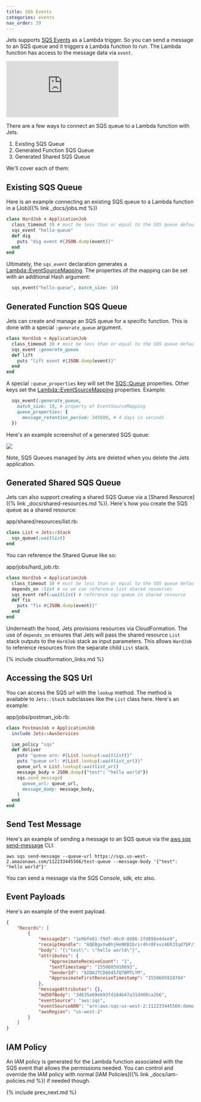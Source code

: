 ```yaml
---
title: SQS Events
categories: events
nav_order: 29
---
```


Jets supports [SQS Events](https://aws.amazon.com/blogs/aws/aws-lambda-adds-amazon-simple-queue-service-to-supported-event-sources/) as a Lambda trigger. So you can send a message to an SQS queue and it triggers a Lambda function to run.  The Lambda function has access to the message data via `event`.

<div class="video-box"><div class="video-container"><iframe src="https://www.youtube.com/embed/YxuTX15agdk" frameborder="0" allowfullscreen=""></iframe></div></div>

There are a few ways to connect an SQS queue to a Lambda function with Jets.

1. Existing SQS Queue
2. Generated Function SQS Queue
3. Generated Shared SQS Queue

We'll cover each of them:

## Existing SQS Queue

Here is an example connecting an existing SQS queue to a Lambda function in a [Job]({% link _docs/jobs.md %})

```ruby
class HardJob < ApplicationJob
  class_timeout 30 # must be less than or equal to the SQS queue default timeout
  sqs_event "hello-queue"
  def dig
    puts "dig event #{JSON.dump(event)}"
  end
end
```

Ultimately, the `sqs_event` declaration generates a [Lambda::EventSourceMapping](https://docs.aws.amazon.com/AWSCloudFormation/latest/UserGuide/aws-resource-lambda-eventsourcemapping.html).  The properties of the mapping can be set with an additional Hash argument:

```ruby
  sqs_event("hello-queue", batch_size: 10)
```

## Generated Function SQS Queue

Jets can create and manage an SQS queue for a specific function. This is done with a special `:generate_queue` argument.

```ruby
class HardJob < ApplicationJob
  class_timeout 30 # must be less than or equal to the SQS queue default timeout
  sqs_event :generate_queue
  def lift
    puts "lift event #{JSON.dump(event)}"
  end
end
```

A special `:queue_properties` key will set the [SQS::Queue](https://docs.aws.amazon.com/AWSCloudFormation/latest/UserGuide/aws-properties-sqs-queues.html) properties. Other keys set the [Lambda::EventSourceMapping](https://docs.aws.amazon.com/AWSCloudFormation/latest/UserGuide/aws-resource-lambda-eventsourcemapping.html) properties.  Example:

```ruby
  sqs_event(:generate_queue,
    batch_size: 10, # property of EventSourceMapping
    queue_properties: {
      message_retention_period: 345600, # 4 days in seconds
  })
```

Here's an example screenshot of a generated SQS queue:

![](/img/docs/sqs-queue.png)

Note, SQS Queues managed by Jets are deleted when you delete the Jets application.

## Generated Shared SQS Queue

Jets can also support creating a shared SQS Queue via a [Shared Resource]({% link _docs/shared-resources.md %}). Here's how you create the SQS queue as a shared resource:

app/shared/resources/list.rb:

```ruby
class List < Jets::Stack
  sqs_queue(:waitlist)
end
```

You can reference the Shared Queue like so:

app/jobs/hard_job.rb:

```ruby
class HardJob < ApplicationJob
  class_timeout 30 # must be less than or equal to the SQS queue default timeout
  depends_on :list # so we can reference list shared resources
  sqs_event ref(:waitlist) # reference sqs queue in shared resource
  def fix
    puts "fix #{JSON.dump(event)}"
  end
end
```

Underneath the hood, Jets provisions resources via CloudFormation.  The use of `depends_on` ensures that Jets will pass the shared resource `List` stack outputs to the `HardJob` stack as input parameters. This allows `HardJob` to reference resources from the separate child `List` stack.

{% include cloudformation_links.md %}

## Accessing the SQS Url

You can access the SQS url with the `lookup` method. The method is available to `Jets::Stack` subclasses like the `List` class here. Here's an example:

app/jobs/postman_job.rb:

```ruby
class PostmanJob < ApplicationJob
  include Jets::AwsServices

  iam_policy "sqs"
  def deliver
    puts "queue arn: #{List.lookup(:waitlist)}"
    puts "queue url: #{List.lookup(:waitlist_url)}"
    queue_url = List.lookup(:waitlist_url)
    message_body = JSON.dump({"test": "hello world"})
    sqs.send_message(
      queue_url: queue_url,
      message_body: message_body,
    )
  end
end
```

## Send Test Message

Here's an example of sending a message to an SQS queue via the [aws sqs send-message](https://docs.aws.amazon.com/cli/latest/reference/sqs/send-message.html) CLI:

    aws sqs send-message --queue-url https://sqs.us-west-2.amazonaws.com/112233445566/test-queue --message-body '{"test": "hello world"}'

You can send a message via the SQS Console, sdk, etc also.

## Event Payloads

Here's an example of the event payload.

```json
{
    "Records": [
        {
            "messageId": "1e0bfe01-f9df-46c0-8d86-2fd898e4dee9",
            "receiptHandle": "AQEBgxVw0hjHeNKB1brir4hr0Fxvz4ERJIqd7bP/iHw82/+UUx/r4W0KG3FSiEA4A+Vk0oS8dT6W8be/Bn7eJjKspZfW2KzC0xzsCmS+BihySk1SX9FM5SW1rFd3bFWYtT6s7pOX2inaU/THtn7Envp5Rs+zehmNIspnLPZkf9h3RFSQk12xaVaOmCQnHtz9o8uKIXwMEwn5IhlJgC0DIuM1v8NZK8Hc65b4xpf09vf01LEA/XdXm24SjfJ0fl7ev2rBXtkMitAfNmKd8x0fcbG3O7H7wB+CIKR4+QvGcI6u9QuAdPU5MpIJ46niJmrtnIx70S5Go1paUYMa77ABBjFWoJkJHvHouuiohEQHdMrH1QSyabNBS2Nw2dikhBcXVtLQW4iH+xNXwLIVUxarAk9EHokh1iGWZsG91whmPaAl0t2Vdfo6Dcm0/6IgXhKcLFIw",
            "body": "{\"test\": \"hello world\"}",
            "attributes": {
                "ApproximateReceiveCount": "1",
                "SentTimestamp": "1550605918693",
                "SenderId": "AIDAJTCD6O457Q7BMTLYM",
                "ApproximateFirstReceiveTimestamp": "1550605918704"
            },
            "messageAttributes": {},
            "md5OfBody": "3d635e69eb93fd184b47a31d460ca2b6",
            "eventSource": "aws:sqs",
            "eventSourceARN": "arn:aws:sqs:us-west-2:112233445566:demo-dev-List-3VJ13ADFT5VZ-Waitlist-X35N8JKWZTL3",
            "awsRegion": "us-west-2"
        }
    ]
}
```

## IAM Policy

An IAM policy is generated for the Lambda function associated with the SQS event that allows the permissions needed.  You can control and override the IAM policy with normal [IAM Policies]({% link _docs/iam-policies.md %}) if needed though.

{% include prev_next.md %}

